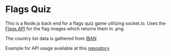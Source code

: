 # Flags Quiz

This is a Node.js back end for a flags quiz game utilizing socket.io. Uses the [Flags API](https://flagsapi.com/) for the flag images which returns them in .png

The country list data is gathered from [IBAN](https://www.iban.com/country-codes)

Example for API usage available at this [repository](https://github.com/yinndlovu/flags-quiz-client)

